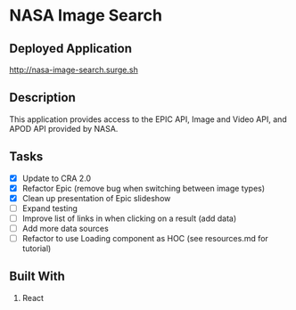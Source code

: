 # NASA Image Search

## Deployed Application

http://nasa-image-search.surge.sh

## Description

This application provides access to the EPIC API, Image and Video API, and APOD API provided by NASA.

## Tasks

- [x] Update to CRA 2.0
- [x] Refactor Epic (remove bug when switching between image types)
- [x] Clean up presentation of Epic slideshow
- [ ] Expand testing
- [ ] Improve list of links in when clicking on a result (add data)
- [ ] Add more data sources
- [ ] Refactor to use Loading component as HOC (see resources.md for tutorial)

## Built With

1. React
